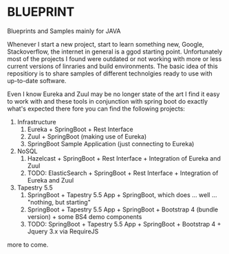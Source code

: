 # BLUEPRINT
Blueprints and Samples mainly for JAVA

Whenever I start a new project, start to learn something new, Google, Stackoverflow, the internet in general is a ggod starting point. Unfortunately most of the projects I found were outdated or not working with more or less current versions of linraries and build environments. The basic idea of this repositiory is to share samples of different technolgies ready to use with up-to-date software.

Even I know Eureka and Zuul may be no longer state of the art I find it easy to work with and these tools in conjunction with spring boot do exactly what's expected there fore you can find the following projects:

1. Infrastructure
   1. Eureka + SpringBoot + Rest Interface
   2. Zuul + SpringBoot (making use of Eureka)
   3. SpringBoot Sample Application (just connecting to Eureka)
2. NoSQL
   1. Hazelcast + SpringBoot + Rest Interface + Integration of Eureka and Zuul
   2. TODO: ElasticSearch + SpringBoot + Rest Interface + Integration of Eureka and Zuul
3. Tapestry 5.5
   1. SpringBoot + Tapestry 5.5 App + SpringBoot, which does ... well ... "nothing, but starting"
   2. SpringBoot + Tapestry 5.5 App + SpringBoot + Bootstrap 4 (bundle version) + some BS4 demo components 
   3. TODO: SpringBoot + Tapestry 5.5 App + SpringBoot + Bootstrap 4 + Jquery 3.x via RequireJS
   
 more to come. 
